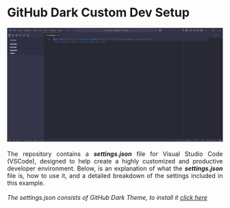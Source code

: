 # GitHub Dark Custom Dev Setup

<div align="center">
  <img src="sample.png", width=920></img>
</div>
<br>
<div align="justify">
The repository contains a <b><i>settings.json</i></b> file for Visual Studio Code (VSCode), designed to help create a highly customized and productive developer environment. Below, is an explanation of what the <b><i>settings.json</i></b> file is, how to use it, and a detailed breakdown of the settings included in this example. 
<br><br>
<i>The settings.json consists of GitHub Dark Theme, to install it <a href="https://marketplace.visualstudio.com/items?itemName=GitHub.github-vscode-theme">click here</a></i>
</div>

